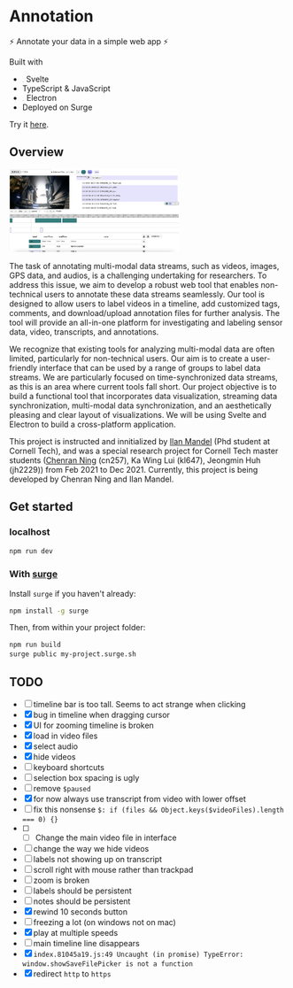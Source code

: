 # Annotation

⚡ Annotate your data in a simple web app ⚡

Built with 

- <img src="https://cdn.svgporn.com/logos/svelte-icon.svg" alt="Svelte" style="zoom:5%;" /> Svelte
- TypeScript & JavaScript
- <img src="https://cdn.svgporn.com/logos/electron.svg" alt="Electron" style="zoom:5%;" /> Electron
- Deployed on Surge

Try it [here](https://annotate.surge.sh/).

## Overview

<img src="images/img.png" alt="screenshot" style="zoom:30%;" />

The task of annotating multi-modal data streams, such as videos, images, GPS data, and audios, is a challenging undertaking for researchers. To address this issue, we aim to develop a robust web tool that enables non-technical users to annotate these data streams seamlessly. Our tool is designed to allow users to label videos in a timeline, add customized tags, comments, and download/upload annotation files for further analysis. The tool will provide an all-in-one platform for investigating and labeling sensor data, video, transcripts, and annotations.

We recognize that existing tools for analyzing multi-modal data are often limited, particularly for non-technical users. Our aim is to create a user-friendly interface that can be used by a range of groups to label data streams. We are particularly focused on time-synchronized data streams, as this is an area where current tools fall short. Our project objective is to build a functional tool that incorporates data visualization, streaming data synchronization, multi-modal data synchronization, and an aesthetically pleasing and clear layout of visualizations. We will be using Svelte and Electron to build a cross-platform application.

This project is instructed and innitialized by [Ilan Mandel](https://github.com/imandel) (Phd student at Cornell Tech), and was a special research project for Cornell Tech master students ([Chenran Ning](https://github.com/jw782cn) (cn257), Ka Wing Lui (kl647), Jeongmin Huh (jh2229)) from Feb 2021 to Dec 2021. Currently, this project is being developed by Chenran Ning and Ilan Mandel.

## Get started

### localhost

```bash
npm run dev
```


### With [surge](https://surge.sh/)

Install `surge` if you haven't already:

```bash
npm install -g surge
```

Then, from within your project folder:

```bash
npm run build
surge public my-project.surge.sh
```





## TODO

- [ ] timeline bar is too tall. Seems to act strange when clicking
- [x] bug in timeline when dragging cursor  
- [x] UI for zooming timeline is broken
- [x] load in video files
- [x] select audio
- [x] hide videos
- [ ] keyboard shortcuts
- [ ] selection box spacing is ugly
- [ ] remove `$paused`
- [x] for now always use transcript from video with lower offset
- [ ] fix this nonsense `$: if (files && Object.keys($videoFiles).length === 0) {}`
- [ ] - [ ] Change the main video file in interface
- [ ] change the way we hide videos
- [ ] labels not showing up on transcript
- [ ] scroll right with mouse rather than trackpad
- [ ] zoom is broken
- [ ] labels should be persistent
- [ ] notes should be persistent
- [x] rewind 10 seconds button
- [ ] freezing a lot (on windows not on mac)
- [x] play at multiple speeds
- [ ] main timeline line disappears
- [x] `index.81045a19.js:49 Uncaught (in promise) TypeError: window.showSaveFilePicker is not a function`
- [x] redirect `http` to `https`
